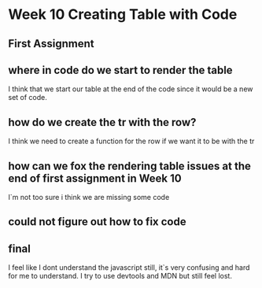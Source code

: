 # Week 10 Creating Table with Code

## First Assignment

## where in code do we start to render the table

I think that we start our table at the end of the code since it would be a new set of code.

## how do we create the tr with the row?

I think we need to create a function for the row if we want it to be with the tr

## how can we fox the rendering table issues at the end of first assignment in Week 10

I`m not too sure i think we are missing some code

## could not figure out how to fix code

## final

I feel like I dont understand the javascript still, it`s very confusing and hard for me to understand. I try to use devtools and MDN but still feel lost.
